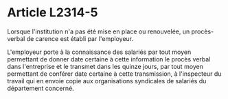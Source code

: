 # Article L2314-5

Lorsque l'institution n'a pas été mise en place ou renouvelée, un procès-verbal de carence est établi par l'employeur. 

L'employeur porte à la connaissance des salariés par tout moyen permettant de donner date certaine à cette information le procès verbal dans l'entreprise et le transmet dans les quinze jours, par tout moyen permettant de conférer date certaine à cette transmission, à l'inspecteur du travail qui en envoie copie aux organisations syndicales de salariés du département concerné.